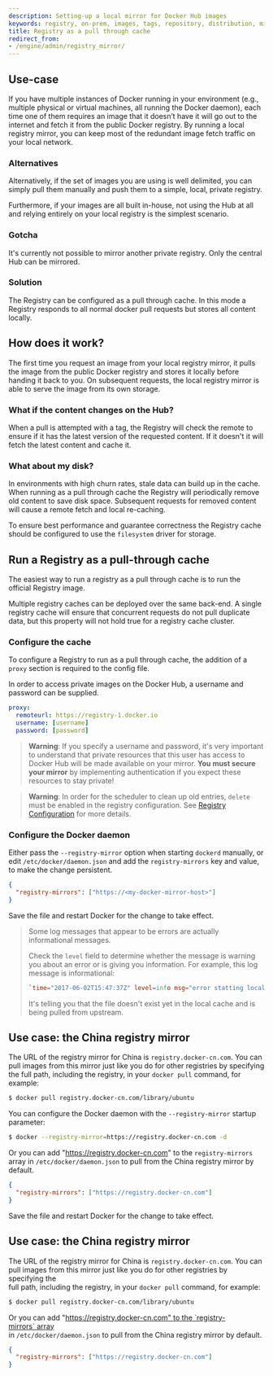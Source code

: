 ```yaml
---
description: Setting-up a local mirror for Docker Hub images
keywords: registry, on-prem, images, tags, repository, distribution, mirror, Hub, recipe, advanced
title: Registry as a pull through cache
redirect_from:
- /engine/admin/registry_mirror/
---
```


## Use-case

If you have multiple instances of Docker running in your environment (e.g.,
multiple physical or virtual machines, all running the Docker daemon), each time
one of them requires an image that it doesn’t have it will go out to the
internet and fetch it from the public Docker registry. By running a local
registry mirror, you can keep most of the redundant image fetch traffic on your
local network.

### Alternatives

Alternatively, if the set of images you are using is well delimited, you can
simply pull them manually and push them to a simple, local, private registry.

Furthermore, if your images are all built in-house, not using the Hub at all and
relying entirely on your local registry is the simplest scenario.

### Gotcha

It's currently not possible to mirror another private registry. Only the central
Hub can be mirrored.

### Solution

The Registry can be configured as a pull through cache.  In this mode a Registry
responds to all normal docker pull requests but stores all content locally.

## How does it work?

The first time you request an image from your local registry mirror, it pulls
the image from the public Docker registry and stores it locally before handing
it back to you. On subsequent requests, the local registry mirror is able to
serve the image from its own storage.

### What if the content changes on the Hub?

When a pull is attempted with a tag, the Registry will check the remote to
ensure if it has the latest version of the requested content.  If it doesn't it
will fetch the latest content and cache it.

### What about my disk?

In environments with high churn rates, stale data can build up in the cache.
When running as a pull through cache the Registry will periodically remove old
content to save disk space. Subsequent requests for removed content will cause a
remote fetch and local re-caching.

To ensure best performance and guarantee correctness the Registry cache should
be configured to use the `filesystem` driver for storage.

## Run a Registry as a pull-through cache

The easiest way to run a registry as a pull through cache is to run the official
Registry image.

Multiple registry caches can be deployed over the same back-end.  A single
registry cache will ensure that concurrent requests do not pull duplicate data,
but this property will not hold true for a registry cache cluster.

### Configure the cache

To configure a Registry to run as a pull through cache, the addition of a
`proxy` section is required to the config file.

In order to access private images on the Docker Hub, a username and password can
be supplied.

```yaml
proxy:
  remoteurl: https://registry-1.docker.io
  username: [username]
  password: [password]
```

> **Warning**: If you specify a username and password, it's very important to
> understand that private resources that this user has access to Docker Hub will
> be made available on your mirror. **You must secure your mirror** by
> implementing authentication if you expect these resources to stay private!

> **Warning**: In order for the scheduler to clean up old entries, `delete` must
> be enabled in the registry configuration. See
> [Registry Configuration](/registry/configuration.md) for more details.

### Configure the Docker daemon

Either pass the `--registry-mirror` option when starting `dockerd` manually,
or edit `/etc/docker/daemon.json` and add the `registry-mirrors` key and value,
to make the change persistent.

```json
{
  "registry-mirrors": ["https://<my-docker-mirror-host>"]
}
```

Save the file and restart Docker for the change to take effect.

> Some log messages that appear to be errors are actually informational messages.
>
> Check the `level` field to determine whether
> the message is warning you about an error or is giving you information.
> For example, this log message is informational:
>
> ```conf
> `time="2017-06-02T15:47:37Z" level=info msg="error statting local store, serving from upstream: unknown blob" go.version=go1.7.4`
> ```
>
> It's telling you that the file doesn't exist yet in the local cache and is
> being pulled from upstream. 


## Use case: the China registry mirror

The URL of the registry mirror for China is `registry.docker-cn.com`. You can
pull images from this mirror just like you do for other registries by
specifying the full path, including the registry, in your `docker pull`
command, for example:

```bash
$ docker pull registry.docker-cn.com/library/ubuntu
```

You can configure the Docker daemon with the `--registry-mirror` startup
parameter:

```bash
$ docker --registry-mirror=https://registry.docker-cn.com -d
```

Or you can add "https://registry.docker-cn.com" to the `registry-mirrors`
array in `/etc/docker/daemon.json` to pull from the China registry mirror
by default.  

```json
{
  "registry-mirrors": ["https://registry.docker-cn.com"]
}
```

Save the file and restart Docker for the change to take effect.

## Use case: the China registry mirror

The URL of the registry mirror for China is `registry.docker-cn.com`. You can
pull images from this mirror just like you do for other registries by 
specifying the full path, including the registry, in your `docker pull` command,
for example: 

```bash
$ docker pull registry.docker-cn.com/library/ubuntu
```

Or you can add "https://registry.docker-cn.com" to the `registry-mirrors` array
in `/etc/docker/daemon.json` to pull from the China registry mirror by default.

```json
{
  "registry-mirrors": ["https://registry.docker-cn.com"]
}
```
